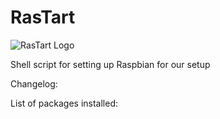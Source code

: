 # RasTart
![RasTart Logo](/icon/RasTartIcon.png=250x)

Shell script for setting up Raspbian for our setup

Changelog:

List of packages installed:
